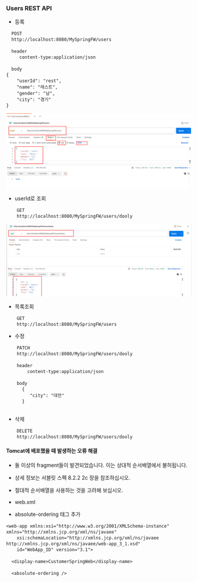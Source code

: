 ### Users REST API
* 등록

```
  POST
  http://localhost:8080/MySpringFW/users

  header
     content-type:application/json

  body
{
    "userId": "rest",
    "name": "레스트",
    "gender": "남",
    "city": "경기"
}
```
![Insert](./image/post_insert.png)
      
* userId로 조회
```
    GET
    http://localhost:8080/MySpringFW/users/dooly

```
![Select](./image/get_select.png)

* 목록조회
```
    GET
    http://localhost:8080/MySpringFW/users

```

* 수정
```
    PATCH
    http://localhost:8080/MySpringFW/users/dooly

  	header
     	content-type:application/json
    
    body
      {
         "city": "대전"
      }
      
```

* 삭제
```
    DELETE
    http://localhost:8080/MySpringFW/users/dooly
```

#### Tomcat에 배포했을 때 발생하는 오류 해결

* 둘 이상의 fragment들이 발견되었습니다. 이는 상대적 순서배열에서 불허됩니다. 
* 상세 정보는 서블릿 스펙 8.2.2 2c 장을 참조하십시오. 
* 절대적 순서배열을 사용하는 것을 고려해 보십시오.

* web.xml 
* absolute-ordering 태그 추가
```
<web-app xmlns:xsi="http://www.w3.org/2001/XMLSchema-instance" xmlns="http://xmlns.jcp.org/xml/ns/javaee" 
	xsi:schemaLocation="http://xmlns.jcp.org/xml/ns/javaee http://xmlns.jcp.org/xml/ns/javaee/web-app_3_1.xsd" 
	id="WebApp_ID" version="3.1">
		
  <display-name>CustomerSpringWeb</display-name>
  
  <absolute-ordering />
  
```
